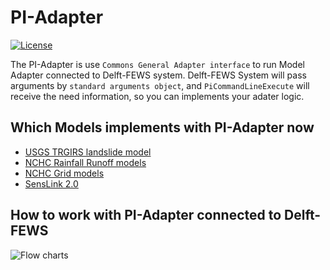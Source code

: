 # PI-Adapter
[![License](https://img.shields.io/badge/license-Apache%202.0-blue.svg)](./LICENSE)

The PI-Adapter is use `Commons General Adapter interface` to run Model Adapter connected to Delft-FEWS system.
Delft-FEWS System will pass arguments by `standard arguments object`, and `PiCommandLineExecute` will receive the need information, so you can implements your adater logic.

## Which Models implements with PI-Adapter now
- [USGS TRGIRS landslide model](https://github.com/usgs/landslides-trigrs)
- [NCHC Rainfall Runoff models](https://www.nchc.org.tw/tw/)
- [NCHC Grid models](https://www.nchc.org.tw/tw/)
- [SensLink 2.0](http://www.anasystem.com.tw/senslink/)

## How to work with PI-Adapter connected to Delft-FEWS
![Flow charts](https://i.imgur.com/BKosuN1.png)

